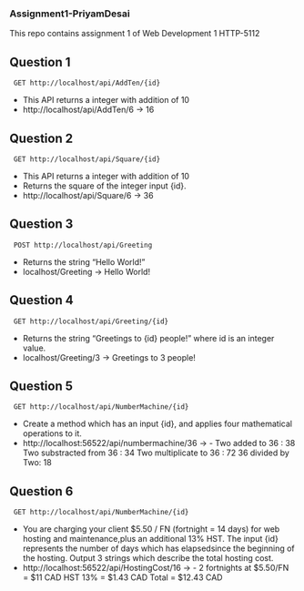 ### Assignment1-PriyamDesai

This repo contains assignment 1 of Web Development 1 HTTP-5112

## Question 1
` 
GET http://localhost/api/AddTen/{id}
` 
- This API returns a integer with addition of 10
-  http://localhost/api/AddTen/6 -> 16

## Question 2
` 
GET http://localhost/api/Square/{id}
` 
- This API returns a integer with addition of 10
- Returns the square of the integer input {id}.
- http://localhost/api/Square/6 -> 36

## Question 3
` 
POST http://localhost/api/Greeting
` 
- Returns the string “Hello World!”
- localhost/Greeting -> Hello World!

## Question 4

` 
GET http://localhost/api/Greeting/{id}
` 
- Returns the string “Greetings to {id} people!” where id is an integer value.
- localhost/Greeting/3 -> Greetings to 3 people!


## Question 5

` 
GET http://localhost/api/NumberMachine/{id}
` 
- Create a method which has an input {id}, and applies four mathematical operations to it.
- http://localhost:56522/api/numbermachine/36 -> - <ArrayOfstring>
                                                           <string>Two added to 36 : 38</string>
                                                           <string> Two substracted from 36 : 34</string>
                                                           <string>Two multiplicate to 36 : 72</string>
                                                          <string>36 divided by Two: 18</string>
                                                 </ArrayOfstring> 


## Question 6

` 
GET http://localhost/api/NumberMachine/{id}
` 

- You are charging your client $5.50 / FN (fortnight = 14 days) for web hosting and maintenance,plus an additional 13% HST. The input {id} represents the number of days which has elapsedsince the beginning of the hosting. Output 3 strings which describe the total hosting cost.
- http://localhost:56522/api/HostingCost/16 -> - <ArrayOfstring>
<string>2 fortnights at $5.50/FN = $11 CAD</string>
<string>HST 13% = $1.43 CAD</string>
<string>Total = $12.43 CAD</string>
</ArrayOfstring>


